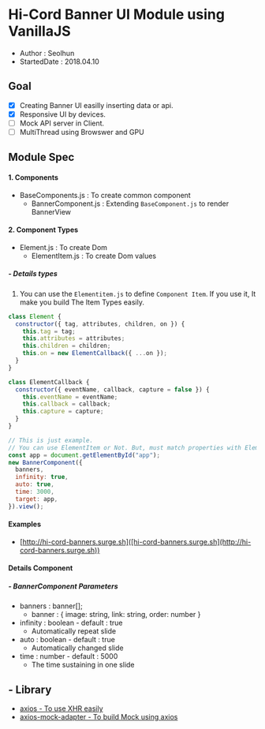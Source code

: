 # Hi-Cord Banner UI Module using VanillaJS

- Author : Seolhun
- StartedDate : 2018.04.10

## Goal

- [x] Creating Banner UI easilly inserting data or api.
- [x] Responsive UI by devices.
- [ ] Mock API server in Client.
- [ ] MultiThread using Browswer and GPU

## Module Spec

#### 1. Components

- BaseComponents.js : To create common component
  - BannerComponent.js : Extending `BaseComponent.js` to render BannerView

#### 2. Component Types

- Element.js : To create Dom
  - ElementItem.js : To create Dom values

##### - Details types

1. You can use the `Elementitem.js` to define `Component Item`. If you use it, It make you build The Item Types easily.

```javascript
class Element {
  constructor({ tag, attributes, children, on }) {
    this.tag = tag;
    this.attributes = attributes;
    this.children = children;
    this.on = new ElementCallback({ ...on });
  }
}

class ElementCallback {
  constructor({ eventName, callback, capture = false }) {
    this.eventName = eventName;
    this.callback = callback;
    this.capture = capture;
  }
}

// This is just example.
// You can use ElementItem or Not. But, must match properties with ElementItem.
const app = document.getElementById("app");
new BannerComponent({
  banners,
  infinity: true,
  auto: true,
  time: 3000,
  target: app,
}).view();
```

#### Examples
- [http://hi-cord-banners.surge.sh]([hi-cord-banners.surge.sh](http://hi-cord-banners.surge.sh))

#### Details Component

##### - BannerComponent Parameters

- banners : banner[];
  - banner : { image: string, link: string, order: number }
- infinity : boolean - default : true
  - Automatically repeat slide
- auto : boolean - default : true
  - Automatically changed slide
- time : number - default : 5000
  - The time sustaining in one slide

## - Library

- [axios - To use XHR easily](https://github.com/axios/axios)
- [axios-mock-adapter - To build Mock using axios](https://github.com/ctimmerm/axios-mock-adapter)
